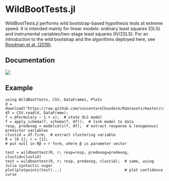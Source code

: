 # WildBootTests.jl
WildBootTests.jl performs wild bootstrap-based hypothesis tests at extreme speed. It is intended mainly for linear models: ordinary least squares (OLS) and instrumental variables/two-stage least squares (IV/2SLS). For an introduction to the wild bootstrap and the algorithms deployed here, see [Roodman et al. (2019)](https://www.econ.queensu.ca/sites/econ.queensu.ca/files/qed_wp_1406.pdf).

## Documentation
[![](https://img.shields.io/badge/docs-dev-blue.svg)](https://droodman.github.io/WildBootTests.jl/dev)

## Example

```
using WildBootTests, CSV, DataFrames, Plots
d = download("https://raw.github.com/vincentarelbundock/Rdatasets/master/csv/sandwich/PetersenCL.csv");
df = CSV.read(d, DataFrame);
f = @formula(y ~ 1 + x);  # state OLS model
f = apply_schema(f, schema(f, df));  # link model to data
resp, predexog = modelcols(f, df);  # extract response & (exogenous) predictor variables
clustid = df.firm;  # extract clustering variable
R = [0 1]; r = [1];                                                         # put null in Rβ = r form, where β is parameter vector

test = wildboottest(R, r; resp=resp, predexog=predexog, clustid=clustid)
test = wildboottest(R, r; resp, predexog, clustid);  # same, using Julia syntactic sugar
plot(plotpoints(test)...)                            # plot confidence curve
```
